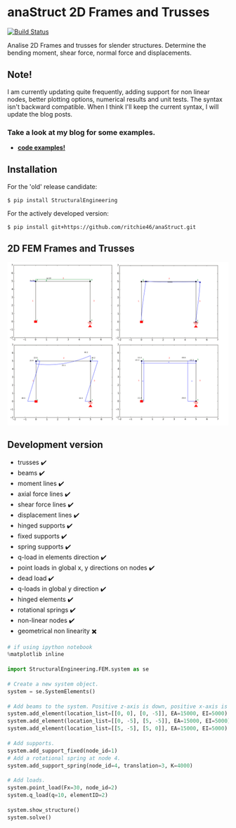 # anaStruct 2D Frames and Trusses
[![Build Status](https://travis-ci.org/ritchie46/structural_engineering.svg?branch=master)](https://travis-ci.org/ritchie46/structural_engineering)

Analise 2D Frames and trusses for slender structures. Determine the bending moment, shear force, normal force and displacements.

## Note!

I am currently updating quite frequently, adding support for non linear nodes, better plotting options, numerical results and
unit tests. The syntax isn't backward compatible. When I think I'll keep the current syntax, I will update the blog
posts.


### Take a look at my blog for some examples.

* __[code examples!](https://ritchievink.com/blog/2017/01/12/python-1d-fem-example-1/)__

## Installation

For the 'old' release candidate:
```
$ pip install StructuralEngineering
```

For the actively developed version:
```
$ pip install git+https://github.com/ritchie46/anaStruct.git
```

## 2D FEM Frames and Trusses
![](images/rand/structure.png)

## Development version

* trusses :heavy_check_mark:
* beams :heavy_check_mark:
* moment lines :heavy_check_mark:
* axial force lines :heavy_check_mark:
* shear force lines :heavy_check_mark:
* displacement lines :heavy_check_mark:
* hinged supports :heavy_check_mark:
* fixed supports :heavy_check_mark:
* spring supports :heavy_check_mark:
* q-load in elements direction :heavy_check_mark:
* point loads in global x, y directions on nodes :heavy_check_mark:
* dead load :heavy_check_mark:
* q-loads in global y direction :heavy_check_mark:
* hinged elements :heavy_check_mark:
* rotational springs :heavy_check_mark:
* non-linear nodes :heavy_check_mark:
* geometrical non linearity :heavy_multiplication_x:

```python
# if using ipython notebook
%matplotlib inline

import StructuralEngineering.FEM.system as se

# Create a new system object.
system = se.SystemElements()

# Add beams to the system. Positive z-axis is down, positive x-axis is the right.
system.add_element(location_list=[[0, 0], [0, -5]], EA=15000, EI=5000)
system.add_element(location_list=[[0, -5], [5, -5]], EA=15000, EI=5000)
system.add_element(location_list=[[5, -5], [5, 0]], EA=15000, EI=5000)

# Add supports.
system.add_support_fixed(node_id=1)
# Add a rotational spring at node 4.
system.add_support_spring(node_id=4, translation=3, K=4000)

# Add loads.
system.point_load(Fx=30, node_id=2)
system.q_load(q=10, elementID=2)

system.show_structure()
system.solve()
```
